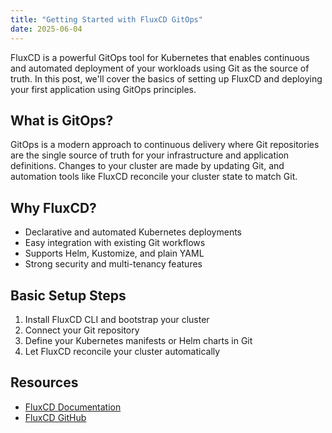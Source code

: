 ```yaml
---
title: "Getting Started with FluxCD GitOps"
date: 2025-06-04
---
```


FluxCD is a powerful GitOps tool for Kubernetes that enables continuous and automated deployment of your workloads using Git as the source of truth. In this post, we'll cover the basics of setting up FluxCD and deploying your first application using GitOps principles.

## What is GitOps?

GitOps is a modern approach to continuous delivery where Git repositories are the single source of truth for your infrastructure and application definitions. Changes to your cluster are made by updating Git, and automation tools like FluxCD reconcile your cluster state to match Git.

## Why FluxCD?

- Declarative and automated Kubernetes deployments
- Easy integration with existing Git workflows
- Supports Helm, Kustomize, and plain YAML
- Strong security and multi-tenancy features

## Basic Setup Steps

1. Install FluxCD CLI and bootstrap your cluster
2. Connect your Git repository
3. Define your Kubernetes manifests or Helm charts in Git
4. Let FluxCD reconcile your cluster automatically

## Resources

- [FluxCD Documentation](https://fluxcd.io/docs/)
- [FluxCD GitHub](https://github.com/fluxcd/flux2)
